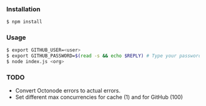 ### Installation

```bash
$ npm install
```

### Usage

```bash
$ export GITHUB_USER=<user>
$ export GITHUB_PASSWORD=$(read -s && echo $REPLY) # Type your password and hit enter
$ node index.js <org>
```

### TODO

- Convert Octonode errors to actual errors.
- Set different max concurrencies for cache (1) and for GitHub (100)

